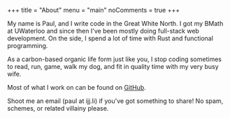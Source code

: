 +++
title = "About"
menu = "main"
noComments = true
+++

My name is Paul, and I write code in the Great White North. I got my BMath at UWaterloo and since then I've been mostly
doing full-stack web development. On the side, I spend a lot of time with Rust and functional programming.

As a carbon-based organic life form just like you, I stop coding sometimes to read, run, game, walk my dog, and fit in
quality time with my very busy wife.

Most of what I work on can be found on [GitHub](https://github.com/polendri).

Shoot me an email (paul at ijj.li) if you've got something to share! No spam, schemes, or related villainy please.
